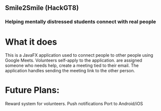 ## Smile2Smile (HackGT8)
### Helping mentally distressed students connect with real people

# What it does
This is a JavaFX application used to connect people to other people using Google Meets. Volunteers self-apply to the application. are assigned someone who needs help, create a meeting tied to their email. The application handles sending the meeting link to the other person.

# Future Plans:
Reward system for volunteers.
Push notifications
Port to Android/iOS
